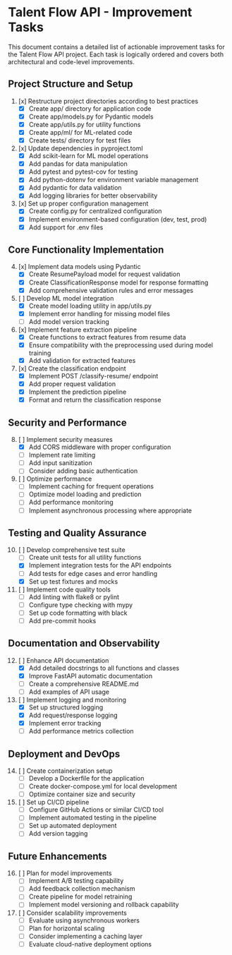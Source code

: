 # Talent Flow API - Improvement Tasks

This document contains a detailed list of actionable improvement tasks for the Talent Flow API project. Each task is logically ordered and covers both architectural and code-level improvements.

## Project Structure and Setup

1. [x] Restructure project directories according to best practices
   - [x] Create app/ directory for application code
   - [x] Create app/models.py for Pydantic models
   - [x] Create app/utils.py for utility functions
   - [x] Create app/ml/ for ML-related code
   - [x] Create tests/ directory for test files

2. [x] Update dependencies in pyproject.toml
   - [x] Add scikit-learn for ML model operations
   - [x] Add pandas for data manipulation
   - [x] Add pytest and pytest-cov for testing
   - [x] Add python-dotenv for environment variable management
   - [x] Add pydantic for data validation
   - [x] Add logging libraries for better observability

3. [x] Set up proper configuration management
   - [x] Create config.py for centralized configuration
   - [x] Implement environment-based configuration (dev, test, prod)
   - [x] Add support for .env files

## Core Functionality Implementation

4. [x] Implement data models using Pydantic
   - [x] Create ResumePayload model for request validation
   - [x] Create ClassificationResponse model for response formatting
   - [x] Add comprehensive validation rules and error messages

5. [ ] Develop ML model integration
   - [x] Create model loading utility in app/utils.py
   - [x] Implement error handling for missing model files
   - [ ] Add model version tracking

6. [x] Implement feature extraction pipeline
   - [x] Create functions to extract features from resume data
   - [x] Ensure compatibility with the preprocessing used during model training
   - [x] Add validation for extracted features

7. [x] Create the classification endpoint
   - [x] Implement POST /classify-resume/ endpoint
   - [x] Add proper request validation
   - [x] Implement the prediction pipeline
   - [x] Format and return the classification response

## Security and Performance

8. [ ] Implement security measures
   - [x] Add CORS middleware with proper configuration
   - [ ] Implement rate limiting
   - [ ] Add input sanitization
   - [ ] Consider adding basic authentication

9. [ ] Optimize performance
   - [ ] Implement caching for frequent operations
   - [ ] Optimize model loading and prediction
   - [ ] Add performance monitoring
   - [ ] Implement asynchronous processing where appropriate

## Testing and Quality Assurance

10. [ ] Develop comprehensive test suite
    - [ ] Create unit tests for all utility functions
    - [x] Implement integration tests for the API endpoints
    - [ ] Add tests for edge cases and error handling
    - [x] Set up test fixtures and mocks

11. [ ] Implement code quality tools
    - [ ] Add linting with flake8 or pylint
    - [ ] Configure type checking with mypy
    - [ ] Set up code formatting with black
    - [ ] Add pre-commit hooks

## Documentation and Observability

12. [ ] Enhance API documentation
    - [x] Add detailed docstrings to all functions and classes
    - [x] Improve FastAPI automatic documentation
    - [ ] Create a comprehensive README.md
    - [ ] Add examples of API usage

13. [ ] Implement logging and monitoring
    - [x] Set up structured logging
    - [x] Add request/response logging
    - [x] Implement error tracking
    - [ ] Add performance metrics collection

## Deployment and DevOps

14. [ ] Create containerization setup
    - [ ] Develop a Dockerfile for the application
    - [ ] Create docker-compose.yml for local development
    - [ ] Optimize container size and security

15. [ ] Set up CI/CD pipeline
    - [ ] Configure GitHub Actions or similar CI/CD tool
    - [ ] Implement automated testing in the pipeline
    - [ ] Set up automated deployment
    - [ ] Add version tagging

## Future Enhancements

16. [ ] Plan for model improvements
    - [ ] Implement A/B testing capability
    - [ ] Add feedback collection mechanism
    - [ ] Create pipeline for model retraining
    - [ ] Implement model versioning and rollback capability

17. [ ] Consider scalability improvements
    - [ ] Evaluate using asynchronous workers
    - [ ] Plan for horizontal scaling
    - [ ] Consider implementing a caching layer
    - [ ] Evaluate cloud-native deployment options
